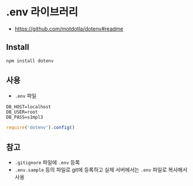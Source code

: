 # .env 라이브러리
- https://github.com/motdotla/dotenv#readme

## Install
```
npm install dotenv
```

## 사용
- `.env` 파일

```
DB_HOST=localhost
DB_USER=root
DB_PASS=s1mpl3
```

```js
require('dotenv').config()
```

## 참고
- `.gitignore` 파일에 `.env` 등록
- `.env.sample` 등의 파일로 git에 등록하고 실제 서버에서는 `.env` 파일로 복사해서 사용

